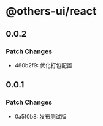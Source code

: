 # @others-ui/react

## 0.0.2

### Patch Changes

- 480b2f9: 优化打包配置

## 0.0.1

### Patch Changes

- 0a5f0b8: 发布测试版
